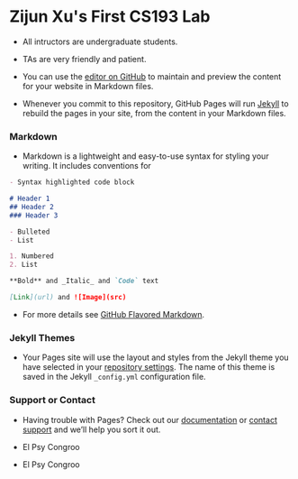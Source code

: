 # Zijun Xu's First CS193 Lab
- All intructors are undergraduate students.
- TAs are very friendly and patient.

- You can use the [editor on GitHub](https://github.com/kalutes/CS193_Fall18_Lab1/edit/master/index.md) to maintain and preview  the content for your website in Markdown files.

- Whenever you commit to this repository, GitHub Pages will run [Jekyll](https://jekyllrb.com/) to rebuild the pages in your  site, from the content in your Markdown files.

### Markdown

- Markdown is a lightweight and easy-to-use syntax for styling your writing. It includes conventions for

```markdown
- Syntax highlighted code block

# Header 1
## Header 2
### Header 3

- Bulleted
- List

1. Numbered
2. List

**Bold** and _Italic_ and `Code` text

[Link](url) and ![Image](src)
```

- For more details see [GitHub Flavored Markdown](https://guides.github.com/features/mastering-markdown/).

### Jekyll Themes

- Your Pages site will use the layout and styles from the Jekyll theme you have selected in your [repository settings](https://github.com/kalutes/CS193_Fall18_Lab1/settings). The name of this theme is saved in the Jekyll `_config.yml` configuration file.

### Support or Contact

- Having trouble with Pages? Check out our [documentation](https://help.github.com/categories/github-pages-basics/) or [contact support](https://github.com/contact) and we’ll help you sort it out.

- El Psy Congroo
- El Psy Congroo


